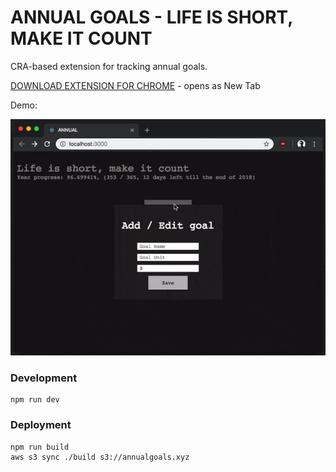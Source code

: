 # ANNUAL GOALS - LIFE IS SHORT, MAKE IT COUNT

CRA-based extension for tracking annual goals.

[DOWNLOAD EXTENSION FOR CHROME](https://chrome.google.com/webstore/detail/nofdgimpkmhabeckcllmanidoglpofko) - opens as New Tab

Demo:

![Demo](assets/demo.gif?raw=true "Demo")

### Development
```
npm run dev
```


### Deployment
```
npm run build
aws s3 sync ./build s3://annualgoals.xyz
```